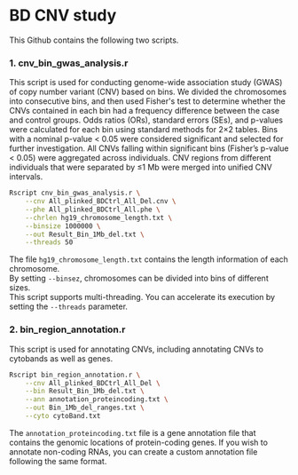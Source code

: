 # BD CNV study
This Github contains the following two scripts. 
### 1. cnv_bin_gwas_analysis.r
This script is used for conducting genome-wide association study (GWAS) of copy number variant (CNV) based on bins. We divided the chromosomes into consecutive bins, and then used Fisher's test to determine whether the CNVs contained in each bin had a frequency difference between the case and control groups. Odds ratios (ORs), standard errors (SEs), and p-values were calculated for each bin using standard methods for 2×2 tables. Bins with a nominal p-value < 0.05 were considered significant and selected for further investigation. All CNVs falling within significant bins (Fisher’s p-value < 0.05) were aggregated across individuals. CNV regions from different individuals that were separated by ≤1 Mb were merged into unified CNV intervals. <br>
```bash
Rscript cnv_bin_gwas_analysis.r \
    --cnv All_plinked_BDCtrl_All_Del.cnv \
    --phe All_plinked_BDCtrl_All.phe \
    --chrlen hg19_chromosome_length.txt \
    --binsize 1000000 \
    --out Result_Bin_1Mb_del.txt \
    --threads 50
```
The file `hg19_chromosome_length.txt` contains the length information of each chromosome. <br>
By setting `--binsez`, chromosomes can be divided into bins of different sizes. <br>
This script supports multi-threading. You can accelerate its execution by setting the `--threads` parameter. <br>
  
### 2. bin_region_annotation.r
This script is used for annotating CNVs, including annotating CNVs to cytobands as well as genes. <br>
```bash
Rscript bin_region_annotation.r \
    --cnv All_plinked_BDCtrl_All_Del \
    --bin Result_Bin_1Mb_del.txt \
    --ann annotation_proteincoding.txt \
    --out Bin_1Mb_del_ranges.txt \
    --cyto cytoBand.txt
```
The `annotation_proteincoding.txt` file is a gene annotation file that contains the genomic locations of protein-coding genes. If you wish to annotate non-coding RNAs, you can create a custom annotation file following the same format. <br>
